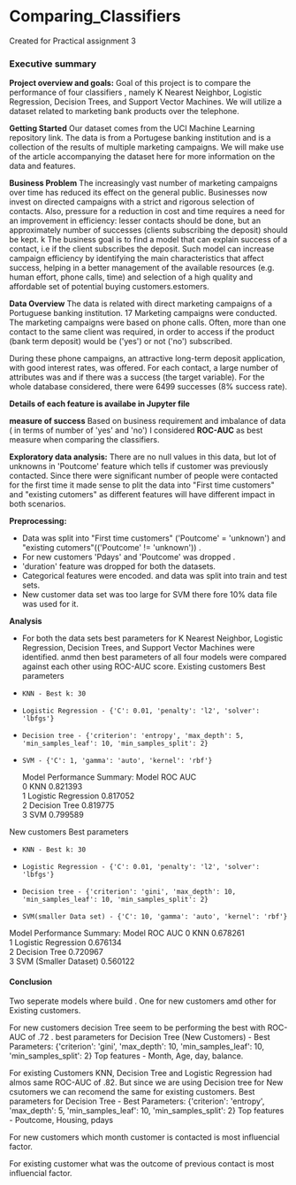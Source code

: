 # Comparing_Classifiers
Created for Practical assignment 3

### Executive summary
**Project overview and goals:** Goal of this project is to compare the performance of four classifiers , namely K Nearest Neighbor, Logistic Regression, Decision Trees, and Support Vector Machines. We will utilize a dataset related to marketing bank products over the telephone.

**Getting Started**
Our dataset comes from the UCI Machine Learning repository link. The data is from a Portugese banking institution and is a collection of the results of multiple marketing campaigns. We will make use of the article accompanying the dataset here for more information on the data and features.

**Business Problem**
The increasingly vast number of marketing campaigns over time has reduced its effect on the general public. Businesses now invest on directed campaigns with a strict and rigorous selection of contacts. Also, pressure for a reduction in cost and time requires a need for an improvement in efficiency: lesser contacts should be done, but an approximately number of successes (clients subscribing the deposit) should be kept. k The business goal is to find a model that can explain success of a contact, i.e if the client subscribes the deposit. Such model can increase campaign efficiency by identifying the main characteristics that affect success, helping in a better management of the available resources (e.g. human effort, phone calls, time) and selection of a high quality and affordable set of potential buying customers.estomers.

**Data Overview**
The data is related with direct marketing campaigns of a Portuguese banking institution. 17 Marketing campaigns were conducted. The marketing campaigns were based on phone calls. Often, more than one contact to the same client was required, in order to access if the product (bank term deposit) would be ('yes') or not ('no') subscribed.

During these phone campaigns, an attractive long-term deposit application, with good interest rates, was offered. For each contact, a large number of attributes was and if there was a success (the target variable). For the whole database considered, there were 6499 successes (8% success rate).

**Details of each feature is availabe in Jupyter file**

**measure of success**
Based on business requirement and imbalance of data ( in terms of number of 'yes' and 'no') I considered **ROC-AUC** as best measure when comparing the classifiers. 

**Exploratory data analysis:**
There are no null values in this data, but lot of unknowns in 'Poutcome' feature which tells if customer was previously contacted. Since there were significant number of people were contacted for the first time it made sense to plit the data into "First time customers" and "existing cutomers" as different features will have different impact in both scenarios.

**Preprocessing:**
- Data was split into "First time customers" ('Poutcome' = 'unknown') and "existing cutomers"(('Poutcome' != 'unknown')) . 
- For new customers 'Pdays' and 'Poutcome' was dropped .
- 'duration' feature was dropped for both the datasets.
- Categorical features were encoded. and data was split into train and test sets.
- New customer data set was too large for SVM there fore 10% data file was used for it.


**Analysis**
- For both the data sets best parameters  for K Nearest Neighbor, Logistic Regression, Decision Trees, and Support Vector Machines were identified. anmd then best parameters of all four models were compared against each other using ROC-AUC score. 
Existing customers Best parameters
-     KNN - Best k: 30
-     Logistic Regression - {'C': 0.01, 'penalty': 'l2', 'solver': 'lbfgs'}
-     Decision tree - {'criterion': 'entropy', 'max_depth': 5, 'min_samples_leaf': 10, 'min_samples_split': 2}
-     SVM - {'C': 1, 'gamma': 'auto', 'kernel': 'rbf'}
  Model Performance Summary:
                 Model   ROC AUC  
0                  KNN  0.821393  
1  Logistic Regression  0.817052  
2        Decision Tree  0.819775  
3                  SVM  0.799589

New customers Best parameters
-     KNN - Best k: 30
-     Logistic Regression - {'C': 0.01, 'penalty': 'l2', 'solver': 'lbfgs'}
-     Decision tree - {'criterion': 'gini', 'max_depth': 10, 'min_samples_leaf': 10, 'min_samples_split': 2}
-     SVM(smaller Data set) - {'C': 10, 'gamma': 'auto', 'kernel': 'rbf'}
Model Performance Summary:
                   Model   ROC AUC 
0                    KNN  0.678261  
1    Logistic Regression  0.676134  
2          Decision Tree  0.720967  
3  SVM (Smaller Dataset)  0.560122


#### Conclusion
Two seperate models where build . One for new customers amd other for Existing customers.

For new customers decision Tree seem to be performing the best with ROC-AUC of .72 . best parameters for Decision Tree (New Customers) - Best Parameters: {'criterion': 'gini', 'max_depth': 10, 'min_samples_leaf': 10, 'min_samples_split': 2} Top features - Month, Age, day, balance.

For existing Customers KNN, Decision Tree and Logistic Regression had almos same ROC-AUC of .82. But since we are using Decision tree for New csutomers we can recomend the same for existing customers. Best parameters for Decision Tree - Best Parameters: {'criterion': 'entropy', 'max_depth': 5, 'min_samples_leaf': 10, 'min_samples_split': 2} Top features - Poutcome, Housing, pdays

For new customers which month customer is contacted is most influencial factor.

For existing customer what was the outcome of previous contact is most influencial factor.

  
